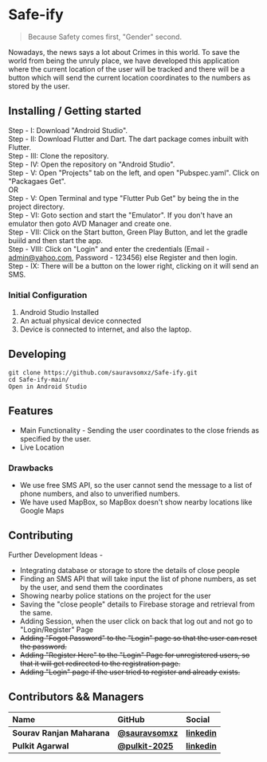 # Safe-ify
> Because Safety comes first, "Gender" second. 

Nowadays, the news says a lot about Crimes in this world. To save the world from being the unruly place, we have developed this application where the current location of the user will be  tracked and there will be a button which will send the current location coordinates to the numbers as stored by the user.

## Installing / Getting started

Step - I: Download "Android Studio".<br>
Step - II: Download Flutter and Dart. The dart package comes inbuilt with Flutter.<br>
Step - III: Clone the repository.<br>
Step - IV: Open the repository on "Android Studio".<br>
Step - V: Open "Projects" tab on the left, and open "Pubspec.yaml". Click on "Packagaes Get".<br>
                                    OR<br>
Step - V: Open Terminal and type "Flutter Pub Get" by being the in the project directory.<br>
Step - VI: Goto <No Devices> section and start the "Emulator". If you don't have an emulator then goto AVD Manager and create one.<br>
Step - VII: Click on the Start button, Green Play Button, and let the gradle buiild and then start the app.<br>
Step - VIII: Click on "Login" and enter the credentials (Email - admin@yahoo.com, Password - 123456) else Register and then login.<br>
Step - IX: There will be a button on the lower right, clicking on it will send an SMS.<br>

### Initial Configuration
1. Android Studio Installed
2. An actual physical device connected
3. Device is connected to internet, and also the laptop.

## Developing


```shell
git clone https://github.com/sauravsomxz/Safe-ify.git
cd Safe-ify-main/
Open in Android Studio
```

## Features
* Main Functionality - Sending the user coordinates to the close friends as specified by the user.
* Live Location

### Drawbacks
* We use free SMS API, so the user cannot send the message to a list of phone numbers, and also to unverified numbers.
* We have used MapBox, so MapBox doesn't show nearby locations like Google Maps

## Contributing

Further Development Ideas -
* Integrating database or storage to store the details of close people
* Finding an SMS API that will take input the list of phone numbers, as set by the user, and send them the coordinates
* Showing nearby police stations on the project for the user
* Saving the "close people" details to Firebase storage and retrieval from the same.
* Adding Session, when the user click on back that log out and not go to "Login/Register" Page
* <strike>Adding "Fogot Password" to the "Login" page so that the user can reset the password.</strike>
* <strike>Adding "Register Here" to the "Login" Page for unregistered users, so that it will get redirected to the registration page.</strike>
* <strike>Adding "Login" page if the user tried to register and already exists.</strike>

## Contributors && Managers

| Name                       | GitHub                                                 | Social                                                                    |
| :------------------        | :-------------------------------------------           | :----------------------------------------------------                     |
| **Sourav Ranjan Maharana** | [**@sauravsomxz**](https://github.com/sauravsomxz)     | [**linkedin**](https://www.linkedin.com/in/sourav-ranjan-maharana/)       |
| **Pulkit Agarwal**         | [**@pulkit-2025**](https://github.com/pulkit-2025)     | [**linkedin**](https://www.linkedin.com/in/pulkit-2025/)                  |
